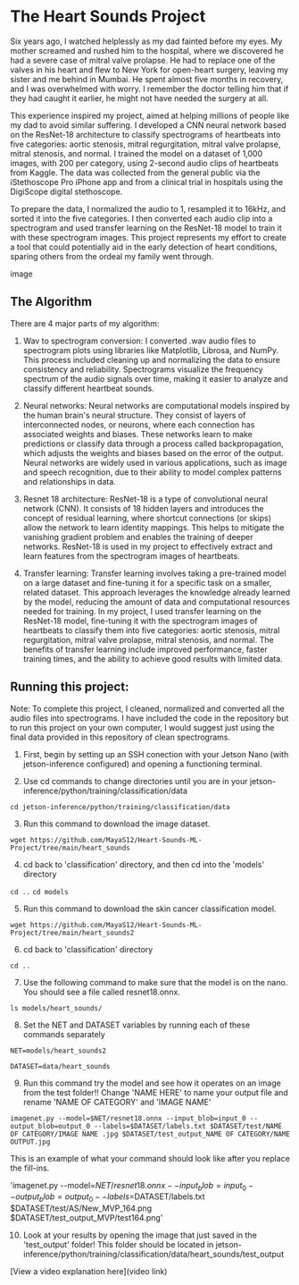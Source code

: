 # The Heart Sounds Project

Six years ago, I watched helplessly as my dad fainted before my eyes. My mother screamed and rushed him to the hospital, where we discovered he had a severe case of mitral valve prolapse. He had to replace one of the valves in his heart and flew to New York for open-heart surgery, leaving my sister and me behind in Mumbai. He spent almost five months in recovery, and I was overwhelmed with worry. I remember the doctor telling him that if they had caught it earlier, he might not have needed the surgery at all. 

This experience inspired my project, aimed at helping millions of people like my dad to avoid similar suffering. I developed a CNN neural network based on the ResNet-18 architecture to classify spectrograms of heartbeats into five categories: aortic stenosis, mitral regurgitation, mitral valve prolapse, mitral stenosis, and normal. I trained the model on a dataset of 1,000 images, with 200 per category, using 2-second audio clips of heartbeats from Kaggle. The data was collected from the general public via the iStethoscope Pro iPhone app and from a clinical trial in hospitals using the DigiScope digital stethoscope.

To prepare the data, I normalized the audio to 1, resampled it to 16kHz, and sorted it into the five categories. I then converted each audio clip into a spectrogram and used transfer learning on the ResNet-18 model to train it with these spectrogram images. This project represents my effort to create a tool that could potentially aid in the early detection of heart conditions, sparing others from the ordeal my family went through.

image

## The Algorithm

There are 4 major parts of my algorithm: 
1. Wav to spectrogram conversion:
I converted .wav audio files to spectrogram plots using libraries like Matplotlib, Librosa, and NumPy. This process included cleaning up and normalizing the data to ensure consistency and reliability. Spectrograms visualize the frequency spectrum of the audio signals over time, making it easier to analyze and classify different heartbeat sounds.

3. Neural networks:
Neural networks are computational models inspired by the human brain's neural structure. They consist of layers of interconnected nodes, or neurons, where each connection has associated weights and biases. These networks learn to make predictions or classify data through a process called backpropagation, which adjusts the weights and biases based on the error of the output. Neural networks are widely used in various applications, such as image and speech recognition, due to their ability to model complex patterns and relationships in data.

5. Resnet 18 architecture:
ResNet-18 is a type of convolutional neural network (CNN). It consists of 18 hidden layers and introduces the concept of residual learning, where shortcut connections (or skips) allow the network to learn identity mappings. This helps to mitigate the vanishing gradient problem and enables the training of deeper networks. ResNet-18 is used in my project to effectively extract and learn features from the spectrogram images of heartbeats.

7. Transfer learning:
Transfer learning involves taking a pre-trained model on a large dataset and fine-tuning it for a specific task on a smaller, related dataset. This approach leverages the knowledge already learned by the model, reducing the amount of data and computational resources needed for training. In my project, I used transfer learning on the ResNet-18 model, fine-tuning it with the spectrogram images of heartbeats to classify them into five categories: aortic stenosis, mitral regurgitation, mitral valve prolapse, mitral stenosis, and normal. The benefits of transfer learning include improved performance, faster training times, and the ability to achieve good results with limited data.

## Running this project:
Note: To complete this project, I cleaned, normalized and converted all the audio files into spectrograms. I have included the code in the repository but to run this project on your own computer, I would suggest just using the final data provided in this repository of clean spectrograms. 

1. First, begin by setting up an SSH conection with your Jetson Nano (with jetson-inference configured) and opening a functioning terminal.
  
2. Use cd commands to change directories until you are in your jetson-inference/python/training/classification/data
   
`cd jetson-inference/python/training/classification/data`

3. Run this command to download the image dataset.

`wget https://github.com/MayaS12/Heart-Sounds-ML-Project/tree/main/heart_sounds`

4. cd back to 'classification' directory, and then cd into the 'models' directory 

`cd ..`
`cd models`

5. Run this command to download the skin cancer classification model.

`wget https://github.com/MayaS12/Heart-Sounds-ML-Project/tree/main/heart_sounds2`

6. cd back to 'classification' directory

`cd ..`

7. Use the following command to make sure that the model is on the nano. You should see a file called resnet18.onnx.

 `ls models/heart_sounds/` 

8. Set the NET and DATASET variables by running each of these commands separately

`NET=models/heart_sounds2`

`DATASET=data/heart_sounds`

9. Run this command try the model and see how it operates on an image from the test folder!! Change 'NAME HERE' to name your output file and rename 'NAME OF CATEGORY' and 'IMAGE NAME'
    
`imagenet.py --model=$NET/resnet18.onnx --input_blob=input_0 --output_blob=output_0 --labels=$DATASET/labels.txt $DATASET/test/NAME OF CATEGORY/IMAGE NAME .jpg $DATASET/test_output_NAME OF CATEGORY/NAME OUTPUT.jpg`

This is an example of what your command should look like after you replace the fill-ins.

'imagenet.py --model=$NET/resnet18.onnx --input_blob=input_0 --output_blob=output_0 --labels=$DATASET/labels.txt $DATASET/test/AS/New_MVP_164.png $DATASET/test_output_MVP/test164.png'

10. Look at your results by opening the image that just saved in the 'test_output' folder! This folder should be located in jetson-inference/python/training/classification/data/heart_sounds/test_output


[View a video explanation here](video link)

